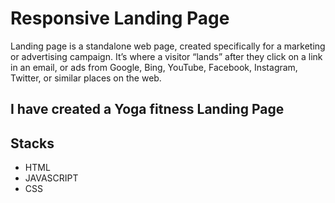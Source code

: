 # Responsive Landing Page

  Landing page is a standalone web page, created specifically for a marketing or advertising campaign. It’s where a visitor “lands” after they click on a link in an email, or ads from Google, Bing, YouTube, Facebook, Instagram, Twitter, or similar places on the web.
## I have created a Yoga fitness Landing Page



## Stacks

- HTML
- JAVASCRIPT
- CSS